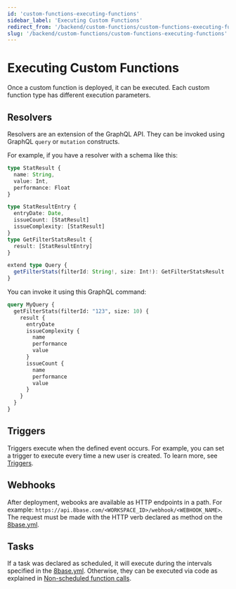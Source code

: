 ```yaml
---
id: 'custom-functions-executing-functions'
sidebar_label: 'Executing Custom Functions'
redirect_from: '/backend/custom-functions/custom-functions-executing-functions'
slug: '/backend/custom-functions/custom-functions-executing-functions'
---
```

# Executing Custom Functions

Once a custom function is deployed, it can be executed. Each custom function type has different execution parameters.

## Resolvers
Resolvers are an extension of the GraphQL API. They can be invoked using GraphQL `query` or `mutation` constructs.  

For example, if you have a resolver with a schema like this:

```typescript
type StatResult {
  name: String,
  value: Int,
  performance: Float
}

type StatResultEntry {
  entryDate: Date,
  issueCount: [StatResult]
  issueComplexity: [StatResult]
}
type GetFilterStatsResult {
  result: [StatResultEntry]
}

extend type Query {
  getFilterStats(filterId: String!, size: Int!): GetFilterStatsResult
}

```
You can invoke it using this GraphQL command:

```graphql
query MyQuery {
  getFilterStats(filterId: "123", size: 10) {
    result {
      entryDate
      issueComplexity {
        name
        performance
        value
      }
      issueCount {
        name
        performance
        value
      }
    }
  }
}
```

## Triggers

Triggers execute when the defined event occurs. For example, you can set a trigger to execute every time a new user is created. To learn more, see [Triggers](/projects/backend/custom-functions/triggers#8baseyml).

## Webhooks

After deployment, webooks are available as HTTP endpoints in a path. For example: `https://api.8base.com/<WORKSPACE_ID>/webhook/<WEBHOOK_NAME>`. The request must be made with the HTTP verb declared as method on the [8base.yml](/projects/backend/custom-functions/webhooks#8baseyml-declaration).

## Tasks

If a task was declared as scheduled, it will execute during the intervals specified in the [8base.yml](/projects/backend/custom-functions/tasks#8baseyml). Otherwise, they can be executed via code as explained in [Non-scheduled function calls](/projects/backend/custom-functions/tasks#non-scheduled-function-calls).